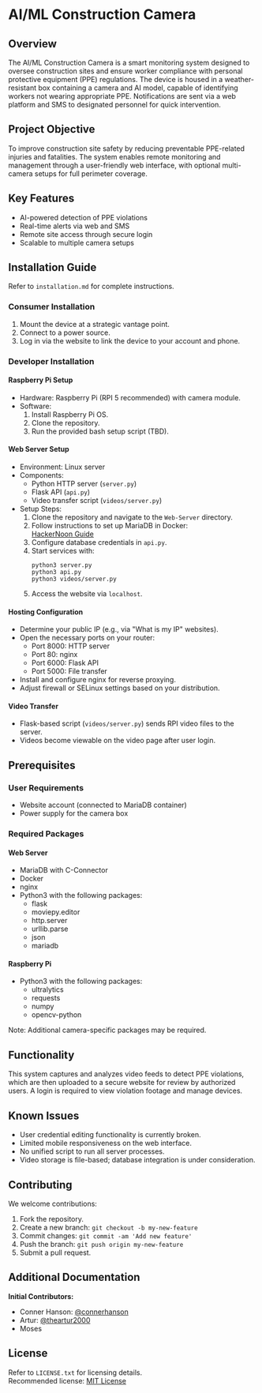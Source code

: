 # AI/ML Construction Camera

## Overview
The AI/ML Construction Camera is a smart monitoring system designed to oversee construction sites and ensure worker compliance with personal protective equipment (PPE) regulations. The device is housed in a weather-resistant box containing a camera and AI model, capable of identifying workers not wearing appropriate PPE. Notifications are sent via a web platform and SMS to designated personnel for quick intervention.

## Project Objective
To improve construction site safety by reducing preventable PPE-related injuries and fatalities. The system enables remote monitoring and management through a user-friendly web interface, with optional multi-camera setups for full perimeter coverage.

## Key Features
- AI-powered detection of PPE violations
- Real-time alerts via web and SMS
- Remote site access through secure login
- Scalable to multiple camera setups

## Installation Guide
Refer to `installation.md` for complete instructions.

### Consumer Installation
1. Mount the device at a strategic vantage point.
2. Connect to a power source.
3. Log in via the website to link the device to your account and phone.

### Developer Installation

#### Raspberry Pi Setup
- Hardware: Raspberry Pi (RPI 5 recommended) with camera module.
- Software:
  1. Install Raspberry Pi OS.
  2. Clone the repository.
  3. Run the provided bash setup script (TBD).

#### Web Server Setup
- Environment: Linux server
- Components:
  - Python HTTP server (`server.py`)
  - Flask API (`api.py`)
  - Video transfer script (`videos/server.py`)
- Setup Steps:
  1. Clone the repository and navigate to the `Web-Server` directory.
  2. Follow instructions to set up MariaDB in Docker:  
     [HackerNoon Guide](https://hackernoon.com/getting-started-with-mariadb-using-docker-python-and-flask-pa1i3ya3)
  3. Configure database credentials in `api.py`.
  4. Start services with:
     ```
     python3 server.py
     python3 api.py
     python3 videos/server.py
     ```
  5. Access the website via `localhost`.

#### Hosting Configuration
- Determine your public IP (e.g., via "What is my IP" websites).
- Open the necessary ports on your router:
  - Port 8000: HTTP server
  - Port 80: nginx
  - Port 6000: Flask API
  - Port 5000: File transfer
- Install and configure nginx for reverse proxying.
- Adjust firewall or SELinux settings based on your distribution.

#### Video Transfer
- Flask-based script (`videos/server.py`) sends RPI video files to the server.
- Videos become viewable on the video page after user login.

## Prerequisites

### User Requirements
- Website account (connected to MariaDB container)
- Power supply for the camera box

### Required Packages

#### Web Server
- MariaDB with C-Connector
- Docker
- nginx
- Python3 with the following packages:
  - flask  
  - moviepy.editor  
  - http.server  
  - urllib.parse  
  - json  
  - mariadb  

#### Raspberry Pi
- Python3 with the following packages:
  - ultralytics  
  - requests  
  - numpy  
  - opencv-python  

Note: Additional camera-specific packages may be required.

## Functionality
This system captures and analyzes video feeds to detect PPE violations, which are then uploaded to a secure website for review by authorized users. A login is required to view violation footage and manage devices.

## Known Issues
- User credential editing functionality is currently broken.
- Limited mobile responsiveness on the web interface.
- No unified script to run all server processes.
- Video storage is file-based; database integration is under consideration.

## Contributing
We welcome contributions:
1. Fork the repository.
2. Create a new branch: `git checkout -b my-new-feature`
3. Commit changes: `git commit -am 'Add new feature'`
4. Push the branch: `git push origin my-new-feature`
5. Submit a pull request.

## Additional Documentation
**Initial Contributors:**  
- Conner Hanson: [@connerhanson](https://github.com/connerhanson)  
- Artur: [@theartur2000](https://github.com/theartur2000)  
- Moses

## License
Refer to `LICENSE.txt` for licensing details.  
Recommended license: [MIT License](https://choosealicense.com/licenses/mit/)
